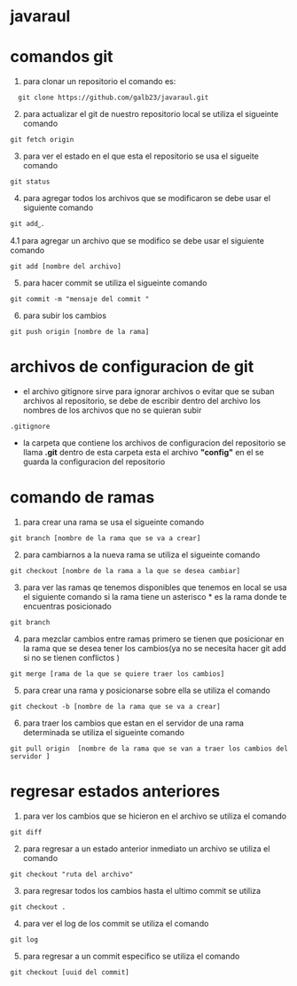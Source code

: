 # javaraul
# comandos git
1. para clonar un repositorio el comando es:
```shell
  git clone https://github.com/galb23/javaraul.git
```
2. para actualizar el git de nuestro repositorio local se utiliza el sigueinte comando
```shell
git fetch origin
```
3. para ver el estado en el que esta el repositorio se usa el sigueite comando
```shell
git status
```
4. para agregar todos  los archivos que se modificaron se debe usar el siguiente comando
```shell
git add˽.
```
4.1 para agregar un archivo que se modifico se debe usar el siguiente comando
```shell
git add [nombre del archivo]
```
5. para hacer commit se utiliza el sigueinte comando
```shell
git commit -m "mensaje del commit "
```
6. para subir los cambios
```shell
git push origin [nombre de la rama]
```
# archivos de configuracion de git
  - el archivo gitignore sirve para ignorar archivos o evitar que se suban archivos al repositorio, se debe de escribir dentro del archivo los nombres de los archivos que no se quieran subir
  ```shell
  .gitignore
  ```
  - la carpeta que contiene los archivos de configuracion del repositorio se llama **.git** dentro de esta carpeta esta el archivo **"config"** en el se guarda la configuracion del repositorio
# comando de ramas

1. para crear una rama se usa el sigueinte comando
```shell
git branch [nombre de la rama que se va a crear]
```
2. para cambiarnos a la nueva rama se utiliza el sigueinte comando
```shell
git checkout [nombre de la rama a la que se desea cambiar]
```
3. para ver las ramas qe tenemos disponibles que tenemos en local se usa el siguiente comando si la rama tiene un asterisco * es la rama donde te encuentras posicionado
```shell
git branch
```
4. para mezclar cambios entre ramas primero se tienen que posicionar en la rama que se desea tener los cambios(ya no se necesita hacer  git add si no se tienen conflictos )
```shell
git merge [rama de la que se quiere traer los cambios]
```
5. para crear una rama y posicionarse sobre ella se utiliza el comando
```shell
git checkout -b [nombre de la rama que se va a crear]
```
6. para traer los cambios que estan en el servidor de una rama determinada se utiliza el sigueinte comando
```shell
git pull origin  [nombre de la rama que se van a traer los cambios del servidor ]
```
# regresar estados anteriores
1. para ver los cambios que se hicieron en el archivo se utiliza el comando
```shell
git diff
```
2. para regresar a un estado anterior inmediato un archivo se utiliza el comando
```shell
git checkout "ruta del archivo"
```
3. para regresar todos los cambios hasta el ultimo commit se utiliza
```shell
git checkout .
```
4. para ver el log de los commit se utiliza el comando
```shell
git log
```
5. para regresar a un commit especifico se utiliza el comando
```shell
git checkout [uuid del commit]
```
